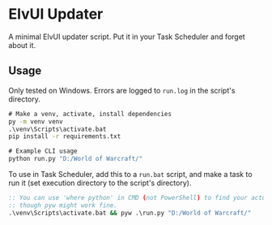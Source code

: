 # ElvUI Updater

A minimal ElvUI updater script. Put it in your Task Scheduler and forget about
it.

## Usage

Only tested on Windows. Errors are logged to `run.log` in the script's
directory.

```cmd
# Make a venv, activate, install dependencies
py -m venv venv
.\venv\Scripts\activate.bat
pip install -r requirements.txt

# Example CLI usage
python run.py "D:/World of Warcraft/"
```

To use in Task Scheduler, add this to a `run.bat` script, and make a task to run
it (set execution directory to the script's directory).

```bat
:: You can use 'where python' in CMD (not PowerShell) to find your actual python,
:: though pyw might work fine.
.\venv\Scripts\activate.bat && pyw .\run.py "D:/World of Warcraft/"
```
